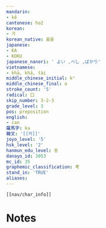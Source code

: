 ```yaml
---
mandarin:
- kě
cantonese: ho2
korean:
- 가
korean_native: 옳을
japanese:
- KA
- KOKU
japanese_nanori: ' よい ,べし ,ばかり'
vietnamese:
- khả, khá, tài
middle_chinese_initial: kʰ
middle_chinese_final: ɑ
stroke_count: '5'
radical: 口
skip_number: 3-2-3
grade_level: 3
pos: preposition
english:
- can
羅馬字: ka
韓文: '[[카]]'
joyo_level: '5'
hsk_level: '2'
hanmun_edu_level: 중
danayo_id: 3053
mc_id: 35
graphemic_classification: 考
stand_in: 'TRUE'
aliases:
---
```

```meta-bind-embed
[[nav/char_info]]
```

# Notes

